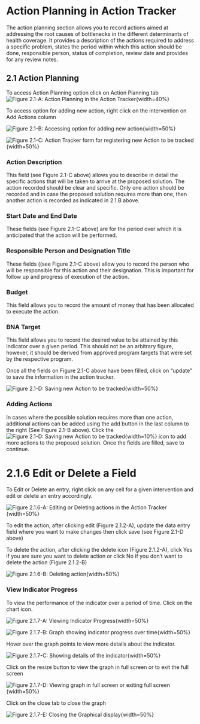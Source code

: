 # Action Planning in Action Tracker

The action planning section allows you to record actions aimed at addressing the root causes of bottlenecks in the different determinants of health coverage. It provides a description of the actions required to address a specific problem, states the period within which this action should be done, responsible person, status of completion, review date and provides for any review notes.

## 2.1 Action Planning

To access Action Planning option click on Action Planning tab
![Figure 2.1-A: Action Planning in the Action Tracker](resources/images/image23.png){width=40%}

To access option for adding new action, right click on the intervention on Add Actions column

![Figure 2.1-B: Accessing option for adding new action](resources/images/image24.png){width=50%}

![Figure 2.1-C: Action Tracker form for registering new Action to be tracked](resources/images/image25.png){width=50%}

### Action Description

This field (see Figure 2.1-C above) allows you to describe in detail the specific actions that will be taken to arrive at the proposed solution. The action recorded should be clear and specific. Only one action should be recorded and in case the proposed solution requires more than one, then another action is recorded as indicated in 2.1.B above.

### Start Date and End Date

These fields  (see Figure 2.1-C above) are for the period over which it is anticipated that the action will be performed.

### Responsible Person and Designation Title

These fields ((see Figure 2.1-C above) allow you to record the person who will be responsible for this action and their designation. This is important for follow up and progress of execution of the action.

### Budget

This field allows you to record the amount of money that has been allocated to execute the action.

### BNA Target

This field allows you to record the desired value to be attained by this indicator over a given period.  This should not be an arbitrary figure, however, it should be derived from approved program targets that were set by the respective program.

Once all the fields on  Figure 2.1-C above  have been filled, click on “update” to save the information in the action tracker.

![Figure 2.1-D: Saving new Action to be tracked](resources/images/image26a.png){width=50%}

### Adding Actions

In cases where the possible solution requires more than one action, additional actions can be added using the add button in the last column to the right (See Figure 2.1-B above). Click the ![Figure 2.1-D: Saving new Action to be tracked](resources/images/image27.png){width=10%} icon to add more actions to the proposed solution. Once the fields are filled, save to continue.

# 2.1.6 Edit or Delete a Field

To Edit or Delete an entry, right click on any cell for a given intervention and edit or delete an entry accordingly.

![Figure 2.1.6-A: Editing or Deleting actions in the Action Tracker](resources/images/image29.png){width=50%}

To edit the action, after clicking edit (Figure 2.1.2-A), update the data entry field where you want to make changes then click save (see Figure 2.1-D above)

To delete the action, after clicking the delete icon (Figure 2.1.2-A), click Yes if  you are sure  you want to delete action or click No if you don’t want to delete the action (Figure 2.1.2-B)

![Figure 2.1.6-B: Deleting action](resources/images/image31.png){width=50%}

### View Indicator Progress

To view the performance of the indicator over a period of time. Click on the chart icon.

![Figure 2.1.7-A: Viewing Indicator Progress](resources/images/image31a.png){width=50%}

![Figure 2.1.7-B: Graph showing indicator progress over time](resources/images/image31b.png){width=50%}

Hover over the graph points to view more details about the indicator.

![Figure 2.1.7-C: Showing details of the indicator](resources/images/image31c.png){width=50%}

Click on the resize button to view the graph in full screen or to exit the full screen

![Figure 2.1.7-D: Viewing graph in full screen or exiting full screen](resources/images/image31d.png){width=50%}

Click on the close tab to close the graph

![Figure 2.1.7-E: Closing the Graphical display](resources/images/image31e.png){width=50%}
